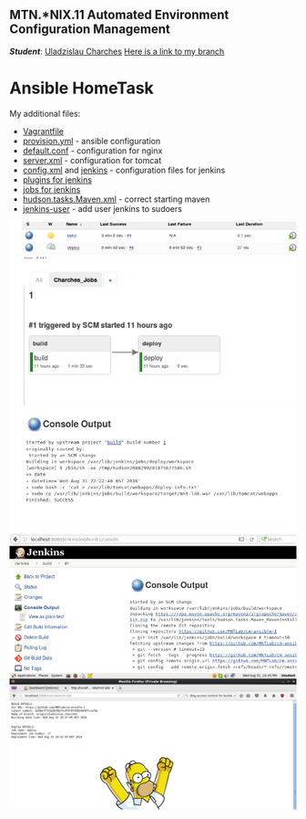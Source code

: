 MTN.*NIX.11 Automated Environment Configuration Management
---

***Student***: [Uladzislau Charches](https://upsa.epam.com/workload/employeeView.do?employeeId=4060741400038705754#emplTab=general)
[Here is a link to my branch](https://github.com/MNTLab/cm-ansible-1/tree/uladzislau_charches)
# Ansible HomeTask

My additional files:
- [Vagrantfile](/vagrant/Vagrantfile)
- [provision.yml](/vagrant/provision.yml) - ansible configuration
- [default.conf](/vagrant/ansible/default.conf) - configuration for nginx
- [server.xml](/vagrant/ansible/server.xml) - configuration for tomcat
- [config.xml](/vagrant/ansible/config.xml) and [jenkins](/vagrant/ansible/jenkins) - configuration files for jenkins
- [plugins for jenkins](/vagrant/ansible/plugins/)
- [jobs for jenkins](/vagrant/ansible/jobs/)
- [hudson.tasks.Maven.xml](/vagrant/ansible/hudson.tasks.Maven.xml) - correct starting maven 
- [jenkins-user](/vagrant/ansible/jenkins-user) - add user jenkins to sudoers 


![4](https://github.com/MNTLab/cm-ansible-1/blob/uladzislau_charches/resources/5.png)
![4](https://github.com/MNTLab/cm-ansible-1/blob/uladzislau_charches/resources/4.png)
![3](https://github.com/MNTLab/cm-ansible-1/blob/uladzislau_charches/resources/3.png)
![2](https://github.com/MNTLab/cm-ansible-1/blob/uladzislau_charches/resources/2.png)
![1](https://github.com/MNTLab/cm-ansible-1/blob/uladzislau_charches/resources/1.png)
